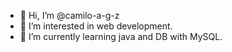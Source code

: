 - 👋 Hi, I’m @camilo-a-g-z
- 👀 I’m interested in web development.
- 🌱 I’m currently learning java and DB with MySQL.
